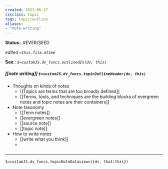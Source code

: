 ```yaml
---
created: 2021-06-27
cssclass: topic
tags: topic/outline
aliases:
- "note-writing"
---
```


**Status**:: #EVER/SEED

*edited `=this.file.mtime`*

**See**:: 
*`$=customJS.dv_funcs.outlinedIn(dv, this)`*

##### [[note writing]] `$=customJS.dv_funcs.topicOutlineHeader(dv, this)`
- Thoughts on kinds of notes
	- [[Topics are terms that are too broadly defined]]
	- [[Terms, tools, and techniques are the building blocks of evergreen notes and topic notes are their containers]]
- Note taxonomy
	- [[Term notes]]
	- [[evergreen notes]]
	- [[source note]]
	- [[topic note]]
- How to write notes
	- [[write what you think]]
	- 

### <hr class="dataviews"/>
`$=customJS.dv_funcs.topicNoteDataviews({dv, that:this})`